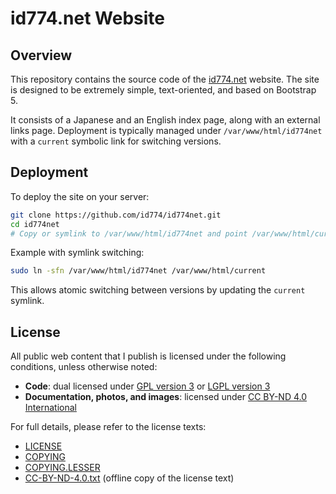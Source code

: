 # id774.net Website

## Overview

This repository contains the source code of the [id774.net](https://id774.net) website.
The site is designed to be extremely simple, text-oriented, and based on Bootstrap 5.

It consists of a Japanese and an English index page, along with an external links page.
Deployment is typically managed under `/var/www/html/id774net` with a `current` symbolic link for switching versions.

## Deployment

To deploy the site on your server:

```sh
git clone https://github.com/id774/id774net.git
cd id774net
# Copy or symlink to /var/www/html/id774net and point /var/www/html/current to it
```

Example with symlink switching:

```sh
sudo ln -sfn /var/www/html/id774net /var/www/html/current
```

This allows atomic switching between versions by updating the `current` symlink.

## License

All public web content that I publish is licensed under the following conditions, unless otherwise noted:

- **Code**: dual licensed under [GPL version 3](doc/LICENSE) or [LGPL version 3](doc/COPYING.LESSER)
- **Documentation, photos, and images**: licensed under [CC BY-ND 4.0 International](https://creativecommons.org/licenses/by-nd/4.0/)

For full details, please refer to the license texts:

- [LICENSE](doc/LICENSE)
- [COPYING](doc/COPYING)
- [COPYING.LESSER](doc/COPYING.LESSER)
- [CC-BY-ND-4.0.txt](doc/CC-BY-ND-4.0.txt) (offline copy of the license text)
